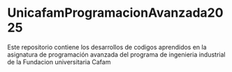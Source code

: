 # UnicafamProgramacionAvanzada2025
Este repositorio contiene los desarrollos de codigos aprendidos en la asignatura de programación avanzada del programa de ingenieria industrial de la Fundacion universitaria Cafam
